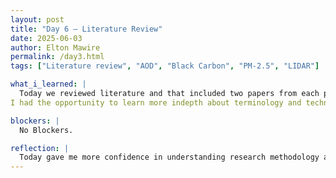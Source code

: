 ```yaml
---
layout: post
title: "Day 6 – Literature Review"
date: 2025-06-03
author: Elton Mawire
permalink: /day3.html
tags: ["Literature review", "AOD", "Black Carbon", "PM-2.5", "LIDAR"]

what_i_learned: |
  Today we reviewed literature and that included two papers from each participant. My papers touched on environmental justice and monitoring urban air pollution to fight for neighborhoods that are exposed to coal mining pollution. The second paper was on the use of diferent data sources and sensors including distribution of portable censors and satelite data to traind deep learning neural networks for polution monitoring. 
I had the opportunity to learn more indepth about terminology and technical features involved in climate science. Some of them include LiDAR, AOD(Aerosol Optical Depth), BC(Black Carbon). 

blockers: |
  No Blockers.

reflection: |
  Today gave me more confidence in understanding research methodology and how literature is reveiwed. I also had an incredible time sharing what I learned from the papers I went through. This bolstered my confidence as I'm not intimidated by the next steps in our project. 
---
```

